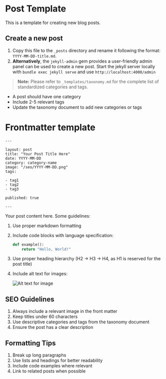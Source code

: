# Post Template

This is a template for creating new blog posts. 

## Create a new post

1. Copy this file to the `_posts` directory and rename it following the format: `YYYY-MM-DD-title.md`.
2. **Alternatively**, the `jekyll-admin` gem provides a user-friendly admin panel can be used to create a new post. Start the jekyll server locally with `bundle exec jekyll serve` and use `http://localhost:4000/admin`

> **Note:** Please refer to `_templates/taxonomy.md` for the complete list of standardized categories and tags.

- A post should have one category
- Include 2-5 relevant tags
- Update the taxonomy document to add new categories or tags

# Frontmatter template
```
---

layout: post
title: "Your Post Title Here"
date: YYYY-MM-DD
category: category-name
image: "/seo/YYYY-MM-DD.png"
tags:

- tag1
- tag2
- tag3

published: true

---
```

Your post content here. Some guidelines:

1. Use proper markdown formatting
2. Include code blocks with language specification:

   ```python
   def example():
       return "Hello, World!"
   ```

1. Use proper heading hierarchy (H2 -> H3 -> H4, as H1 is reserved for the post title)
2. Include alt text for images:

   ![Alt text for image](image-url)

## SEO Guidelines

1. Always include a relevant image in the front matter
2. Keep titles under 60 characters
3. Use descriptive categories and tags from the taxonomy document
4. Ensure the post has a clear description

## Formatting Tips

1. Break up long paragraphs
2. Use lists and headings for better readability
3. Include code examples where relevant
4. Link to related posts when possible
